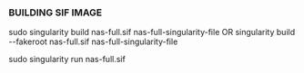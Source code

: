 ### BUILDING SIF IMAGE
sudo singularity build nas-full.sif nas-full-singularity-file OR singularity build --fakeroot nas-full.sif nas-full-singularity-file

sudo singularity run nas-full.sif 
